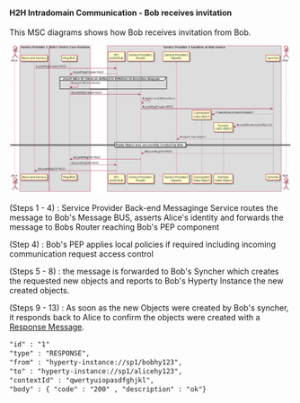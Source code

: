 #### H2H Intradomain Communication - Bob receives invitation

This MSC diagrams shows how Bob receives invitation from Bob.

<!--
@startuml "h2h-intra-comm-2-bob-receives-invitation.png"

autonumber


!define SHOW_Runtime1B
!define SHOW_SP1SandboxAtRuntime1B
!define SHOW_Protostub1AtRuntime1B
!define SHOW_ServiceProvider1HypertyAtRuntime1B
!define SHOW_ServiceProvider1RouterAtRuntime1B
!define SHOW_CommObjectAtRuntime1B
!define SHOW_RemoteObjectAtRuntime1B
!define SHOW_Syncher1AtRuntime1B

!define SHOW_CoreRuntime1B
!define SHOW_MsgBUSAtRuntime1B

!define SHOW_SP1

!define SHOW_Bob

!include ../runtime_objects.plantuml


Proto1@1B <- SP1 : postMsg(Create MSG)

BUS@1B <- Proto1@1B : postMsg(Create MSG)

group assert Alice ID Token as defined in IDM/User Id Assertion diagram

	BUS@1B -> BUS@1B : assert Alice's identity

end group

Router1@1B <- BUS@1B : postMsg(Create MSG)

Router1@1B -> Router1@1B : Apply Local Bob policies

Sync1@1B <- Router1@1B : postMsg(Create MSG)

create CommObj@1B

Sync1@1B ->  CommObj@1B : new(AliceConnectionObject)

create RemObj@1B

Sync1@1B ->  RemObj@1B : new(AliceRemoteObjects)

SP1H@1B <- Sync1@1B : report new objects

== Reply Object was successfuly Created by Bob ==

Sync1@1B -> Router1@1B : postMsg(OK MSG)

Router1@1B -> BUS@1B : postMsg(OK MSG)

BUS@1B -> Proto1@1B : postMsg(OK MSG)

Proto1@1B -> SP1 : postMsg(OK MSG)


@enduml
-->


![Figure @runtime-h2h-intra-comm-2-bob-receives-invitation: Bob receives invitation](h2h-intra-comm-2-bob-receives-invitation.png)


(Steps 1 - 4) : Service Provider Back-end Messaginge Service routes the message to Bob's Message BUS, asserts Alice's identity and forwards the message to Bobs Router reaching Bob's PEP component

(Step 4) : Bob's PEP applies local policies if required including incoming communication request access control

(Steps 5 - 8) : the message is forwarded to Bob's Syncher which creates the requested new objects and reports to Bob's Hyperty Instance the new created objects.

(Steps 9 - 13) : As soon as the new Objects were created by Bob's syncher, it responds back to Alice to confirm the objects were created with a [Response Message](https://github.com/reTHINK-project/architecture/tree/master/docs/datamodel/message#responsemessagebody).

```
"id" : "1"
"type" : "RESPONSE",
"from" : "hyperty-instance://sp1/bobhy123",
"to" : "hyperty-instance://sp1/alicehy123",
"contextId" : "qwertyuiopasdfghjkl",
"body" : { "code" : "200" , "description" : "ok"}
```
